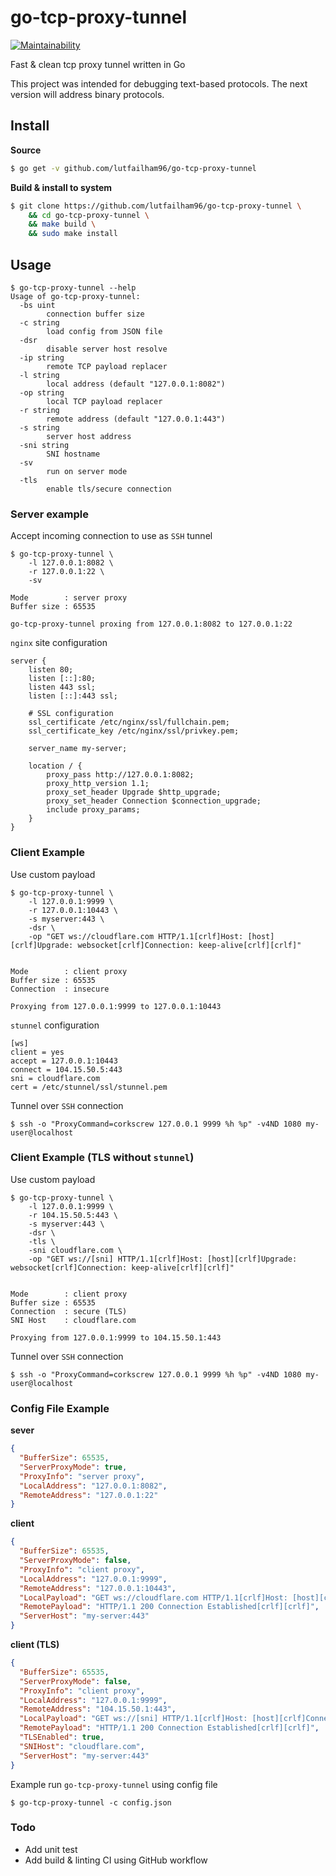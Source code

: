 # go-tcp-proxy-tunnel
[![Maintainability](https://api.codeclimate.com/v1/badges/022a8af7f8393716958d/maintainability)](https://codeclimate.com/github/lutfailham96/go-tcp-proxy-tunnel/maintainability)

Fast & clean tcp proxy tunnel written in Go

This project was intended for debugging text-based protocols. The next version will address binary protocols.

## Install

**Source**

``` sh
$ go get -v github.com/lutfailham96/go-tcp-proxy-tunnel
```

**Build & install to system**
```sh
$ git clone https://github.com/lutfailham96/go-tcp-proxy-tunnel \
    && cd go-tcp-proxy-tunnel \
    && make build \
    && sudo make install
```

## Usage

```
$ go-tcp-proxy-tunnel --help
Usage of go-tcp-proxy-tunnel:
  -bs uint
    	connection buffer size
  -c string
    	load config from JSON file
  -dsr
    	disable server host resolve
  -ip string
    	remote TCP payload replacer
  -l string
    	local address (default "127.0.0.1:8082")
  -op string
    	local TCP payload replacer
  -r string
    	remote address (default "127.0.0.1:443")
  -s string
    	server host address
  -sni string
    	SNI hostname
  -sv
    	run on server mode
  -tls
    	enable tls/secure connection
```

### Server example

Accept incoming connection to use as `SSH` tunnel
```shell
$ go-tcp-proxy-tunnel \
    -l 127.0.0.1:8082 \
    -r 127.0.0.1:22 \
    -sv

Mode		: server proxy
Buffer size	: 65535

go-tcp-proxy-tunnel proxing from 127.0.0.1:8082 to 127.0.0.1:22
```

`nginx` site configuration
```
server {
    listen 80;
    listen [::]:80;
    listen 443 ssl;
    listen [::]:443 ssl;

    # SSL configuration
    ssl_certificate /etc/nginx/ssl/fullchain.pem;
    ssl_certificate_key /etc/nginx/ssl/privkey.pem;

    server_name my-server;

    location / {
        proxy_pass http://127.0.0.1:8082;
        proxy_http_version 1.1;
        proxy_set_header Upgrade $http_upgrade;
        proxy_set_header Connection $connection_upgrade;
        include proxy_params;
    }
}
```

### Client Example

Use custom payload
```shell
$ go-tcp-proxy-tunnel \
    -l 127.0.0.1:9999 \
    -r 127.0.0.1:10443 \
    -s myserver:443 \
    -dsr \
    -op "GET ws://cloudflare.com HTTP/1.1[crlf]Host: [host][crlf]Upgrade: websocket[crlf]Connection: keep-alive[crlf][crlf]"


Mode		: client proxy
Buffer size	: 65535
Connection	: insecure

Proxying from 127.0.0.1:9999 to 127.0.0.1:10443
```

`stunnel` configuration
```
[ws]
client = yes
accept = 127.0.0.1:10443
connect = 104.15.50.5:443
sni = cloudflare.com
cert = /etc/stunnel/ssl/stunnel.pem

```

Tunnel over `SSH` connection
```shell
$ ssh -o "ProxyCommand=corkscrew 127.0.0.1 9999 %h %p" -v4ND 1080 my-user@localhost
```

### Client Example (TLS without `stunnel`)

Use custom payload
```shell
$ go-tcp-proxy-tunnel \
    -l 127.0.0.1:9999 \
    -r 104.15.50.5:443 \
    -s myserver:443 \
    -dsr \
    -tls \
    -sni cloudflare.com \
    -op "GET ws://[sni] HTTP/1.1[crlf]Host: [host][crlf]Upgrade: websocket[crlf]Connection: keep-alive[crlf][crlf]"


Mode		: client proxy
Buffer size	: 65535
Connection	: secure (TLS)
SNI Host	: cloudflare.com

Proxying from 127.0.0.1:9999 to 104.15.50.1:443
```

Tunnel over `SSH` connection
```shell
$ ssh -o "ProxyCommand=corkscrew 127.0.0.1 9999 %h %p" -v4ND 1080 my-user@localhost
```

### Config File Example

**sever**
```json
{
  "BufferSize": 65535,
  "ServerProxyMode": true,
  "ProxyInfo": "server proxy",
  "LocalAddress": "127.0.0.1:8082",
  "RemoteAddress": "127.0.0.1:22"
}
```

**client**
```json
{
  "BufferSize": 65535,
  "ServerProxyMode": false,
  "ProxyInfo": "client proxy",
  "LocalAddress": "127.0.0.1:9999",
  "RemoteAddress": "127.0.0.1:10443",
  "LocalPayload": "GET ws://cloudflare.com HTTP/1.1[crlf]Host: [host][crlf]Connection: keep-alive[crlf]Upgrade: websocket[crlf][crlf]",
  "RemotePayload": "HTTP/1.1 200 Connection Established[crlf][crlf]",
  "ServerHost": "my-server:443"
}
```

**client (TLS)**
```json
{
  "BufferSize": 65535,
  "ServerProxyMode": false,
  "ProxyInfo": "client proxy",
  "LocalAddress": "127.0.0.1:9999",
  "RemoteAddress": "104.15.50.1:443",
  "LocalPayload": "GET ws://[sni] HTTP/1.1[crlf]Host: [host][crlf]Connection: keep-alive[crlf]Upgrade: websocket[crlf][crlf]",
  "RemotePayload": "HTTP/1.1 200 Connection Established[crlf][crlf]",
  "TLSEnabled": true,
  "SNIHost": "cloudflare.com",
  "ServerHost": "my-server:443"
}
```

Example run `go-tcp-proxy-tunnel` using config file
```shell
$ go-tcp-proxy-tunnel -c config.json
```

### Todo

* Add unit test
* Add build & linting CI using GitHub workflow
